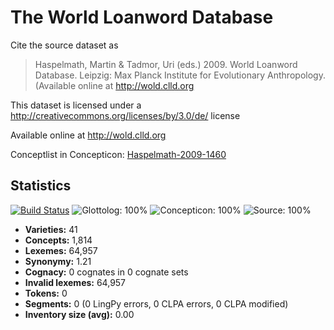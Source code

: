# The World Loanword Database

Cite the source dataset as

> Haspelmath, Martin & Tadmor, Uri (eds.) 2009. World Loanword Database. Leipzig: Max Planck Institute for Evolutionary Anthropology. (Available online at http://wold.clld.org

This dataset is licensed under a http://creativecommons.org/licenses/by/3.0/de/ license

Available online at http://wold.clld.org

Conceptlist in Concepticon: [Haspelmath-2009-1460](http://concepticon.clld.org/contributions/Haspelmath-2009-1460)

## Statistics


[![Build Status](https://travis-ci.org/lexibank/wold.svg?branch=master)](https://travis-ci.org/lexibank/wold)
![Glottolog: 100%](https://img.shields.io/badge/Glottolog-100%25-brightgreen.svg "Glottolog: 100%")
![Concepticon: 100%](https://img.shields.io/badge/Concepticon-100%25-brightgreen.svg "Concepticon: 100%")
![Source: 100%](https://img.shields.io/badge/Source-100%25-brightgreen.svg "Source: 100%")

- **Varieties:** 41
- **Concepts:** 1,814
- **Lexemes:** 64,957
- **Synonymy:** 1.21
- **Cognacy:** 0 cognates in 0 cognate sets
- **Invalid lexemes:** 64,957
- **Tokens:** 0
- **Segments:** 0 (0 LingPy errors, 0 CLPA errors, 0 CLPA modified)
- **Inventory size (avg):** 0.00